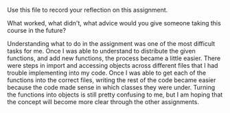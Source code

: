 Use this file to record your reflection on this assignment. 

What worked, what didn't, what advice would you give someone taking this course in the future?

Understanding what to do in the assignment was one of the most difficult tasks for me. Once I was able to understand to distribute the given functions, and add new functions, the process became a little easier. There were steps in import and accessing objects across different files that I had trouble implementing into my code. Once I was able to get each of the functions into the correct files, writing the rest of the code became easier because the code made sense in which classes they were under. Turning the functions into objects is still pretty confusing to me, but I am hoping that the concept will become more clear through the other assignments. 